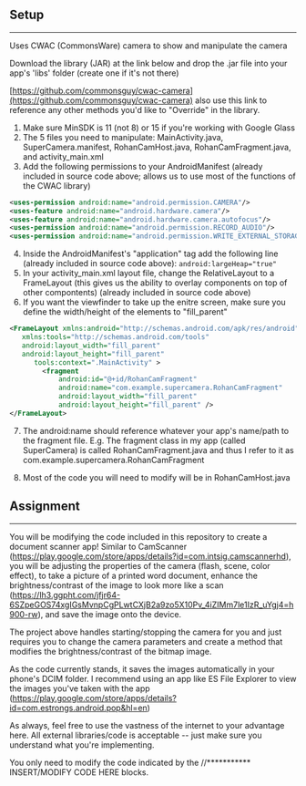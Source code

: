## Setup
***

Uses CWAC (CommonsWare) camera to show and manipulate the camera

Download the library (JAR) at the link below and drop the .jar file into your app's 'libs' folder (create one if it's not there)

[https://github.com/commonsguy/cwac-camera](https://github.com/commonsguy/cwac-camera)
also use this link to reference any other methods you'd like to "Override" in the library.

1. Make sure MinSDK is 11 (not 8) or 15 if you're working with Google Glass
2. The 5 files you need to manipulate: MainActivity.java, SuperCamera.manifest, RohanCamHost.java, RohanCamFragment.java, and activity_main.xml
3. Add the following permissions to your AndroidManifest (already included in source code above; allows us to use most of the functions of the CWAC library)


```xml
<uses-permission android:name="android.permission.CAMERA"/>
<uses-feature android:name="android.hardware.camera"/>
<uses-feature android:name="android.hardware.camera.autofocus"/>
<uses-permission android:name="android.permission.RECORD_AUDIO"/>
<uses-permission android:name="android.permission.WRITE_EXTERNAL_STORAGE"/>
```
4. Inside the AndroidManifest's "application" tag add the following line (already included in source code above):
`android:largeHeap="true"`
5. In your activity_main.xml layout file, change the RelativeLayout to a FrameLayout (this gives us the ability to overlay components on top of other compontents) (already included in source code above)
6. If you want the viewfinder to take up the enitre screen, make sure you define the width/height of the elements to "fill_parent"


```xml
<FrameLayout xmlns:android="http://schemas.android.com/apk/res/android"
   xmlns:tools="http://schemas.android.com/tools"
   android:layout_width="fill_parent"
   android:layout_height="fill_parent"
      tools:context=".MainActivity" >  
        <fragment
            android:id="@+id/RohanCamFragment"
            android:name="com.example.supercamera.RohanCamFragment"
            android:layout_width="fill_parent"
            android:layout_height="fill_parent" />
</FrameLayout>
```

7. The android:name should reference whatever your app's name/path to the fragment file. E.g. The fragment class in my app (called SuperCamera) is called RohanCamFragment.java and thus I refer to it as com.example.supercamera.RohanCamFragment

8. Most of the code you will need to modify will be in RohanCamHost.java

## Assignment
***
You will be modifying the code included in this repository to create a document scanner app! Similar to CamScanner (https://play.google.com/store/apps/details?id=com.intsig.camscannerhd), you will be adjusting the properties of the camera (flash, scene, color effect),
to take a picture of a printed word document, enhance the brightness/contrast of the image to look more like a scan (https://lh3.ggpht.com/jfjr64-6SZpeGOS74xgIGsMvnpCgPLwtCXjB2a9zo5X10Pv_4iZIMm7le1IzR_uYgj4=h900-rw), and save the image onto the device.

The project above handles starting/stopping the camera for you and just requires you to change the camera parameters and create a method that modifies the brightness/contrast of the bitmap image.

As the code currently stands, it saves the images automatically in your phone's DCIM folder. I recommend using an app like ES File Explorer to view the images you've taken with the app (https://play.google.com/store/apps/details?id=com.estrongs.android.pop&hl=en)

As always, feel free to use the vastness of the internet to your advantage here. All external libraries/code is acceptable -- just make sure you understand what you're implementing.

You only need to modify the code indicated by the //*********** INSERT/MODIFY CODE HERE blocks.
